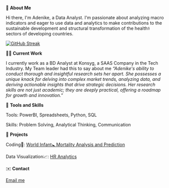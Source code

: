 👋 **About Me**

Hi there, I'm Adenike, a Data Analyst. I'm passionate about analyzing macro indicators and eager to use data and analytics to make contributions to the sustainable development and structural transformation of the health⚕️ sectors of developing countries.

[![GitHub Streak](https://streak-stats.demolab.com/?user=Adenike-Alonge)](https://git.io/streak-stats)

👩‍💼 **Current Work** 

I currently work as a BD Analyst at Konsyg, a SAAS Company in the Tech Industry.
My Team leader had this to say about me *“Adenike's ability to conduct thorough and insightful research sets her apart. She possesses a unique knack for delving into complex market trends, analyzing data, and deriving actionable insights that drive strategic decisions. Her research skills are not just academic; they are deeply practical, offering a roadmap for growth and innovation.”*

🧰 **Tools and Skills** 

Tools: PowerBI, Spreadsheets, Python, SQL

Skills: Problem Solving, Analytical Thinking, Communication

📁 **Projects**

Coding🧮: [World Infant🚼 Mortality Analysis and Prediction](https://www.kaggle.com/code/adenikealonge/infant-mortality-analysis-and-prediction)

Data Visualization📈: [HR Analytics](https://github.com/Adenike-Alonge/HR-Analytics/tree/main)

✉️ **Contact**

[Email me](nikybanky@gmail.com)
